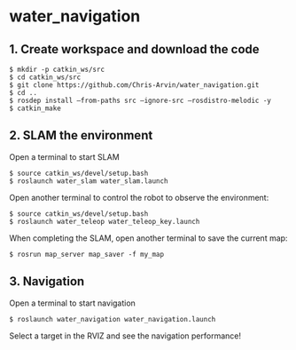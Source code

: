 # water_navigation

## 1. Create workspace and download the code
```
$ mkdir -p catkin_ws/src
$ cd catkin_ws/src
$ git clone https://github.com/Chris-Arvin/water_navigation.git
$ cd ..
$ rosdep install –from-paths src –ignore-src –rosdistro-melodic -y
$ catkin_make
```

## 2. SLAM the environment
Open a terminal to start SLAM
```
$ source catkin_ws/devel/setup.bash
$ roslaunch water_slam water_slam.launch
```
Open another terminal to control the robot to observe the environment: 
```
$ source catkin_ws/devel/setup.bash
$ roslaunch water_teleop water_teleop_key.launch
```
When completing the SLAM, open another terminal to save the current map:
```
$ rosrun map_server map_saver -f my_map
```

## 3. Navigation
Open a terminal to start navigation
```
$ roslaunch water_navigation water_navigation.launch
```
Select a target in the RVIZ and see the navigation performance!
